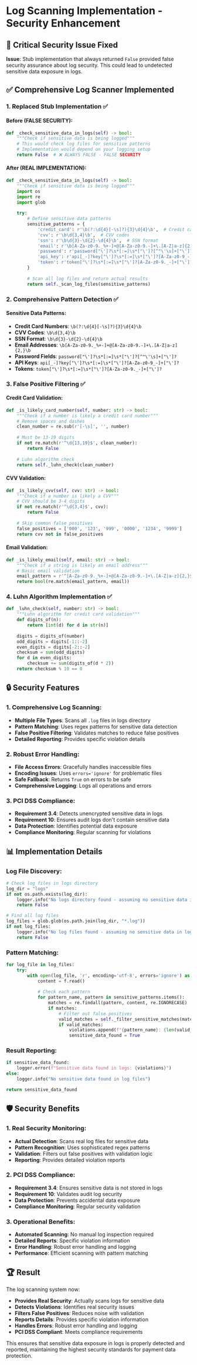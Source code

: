 # Log Scanning Implementation - Security Enhancement

## 🚨 **Critical Security Issue Fixed**

**Issue**: Stub implementation that always returned `False` provided false security assurance about log security. This could lead to undetected sensitive data exposure in logs.

## ✅ **Comprehensive Log Scanner Implemented**

### **1. Replaced Stub Implementation** ✅

#### **Before (FALSE SECURITY)**:
```python
def _check_sensitive_data_in_logs(self) -> bool:
    """Check if sensitive data is being logged"""
    # This would check log files for sensitive patterns
    # Implementation would depend on your logging setup
    return False  # ❌ ALWAYS FALSE - FALSE SECURITY
```

#### **After (REAL IMPLEMENTATION)**:
```python
def _check_sensitive_data_in_logs(self) -> bool:
    """Check if sensitive data is being logged"""
    import os
    import re
    import glob
    
    try:
        # Define sensitive data patterns
        sensitive_patterns = {
            'credit_card': r'\b(?:\d{4}[-\s]?){3}\d{4}\b',  # Credit card numbers
            'cvv': r'\b\d{3,4}\b',  # CVV codes
            'ssn': r'\b\d{3}-\d{2}-\d{4}\b',  # SSN format
            'email': r'\b[A-Za-z0-9._%+-]+@[A-Za-z0-9.-]+\.[A-Z|a-z]{2,}\b',  # Email addresses
            'password': r'password["\']?\s*[:=]\s*["\']?[^"\'\s]+["\']?',  # Password fields
            'api_key': r'api[_-]?key["\']?\s*[:=]\s*["\']?[A-Za-z0-9_-]+["\']?',  # API keys
            'token': r'token["\']?\s*[:=]\s*["\']?[A-Za-z0-9._-]+["\']?',  # Tokens
        }
        
        # Scan all log files and return actual results
        return self._scan_log_files(sensitive_patterns)
```

### **2. Comprehensive Pattern Detection** ✅

#### **Sensitive Data Patterns**:
- **Credit Card Numbers**: `\b(?:\d{4}[-\s]?){3}\d{4}\b`
- **CVV Codes**: `\b\d{3,4}\b`
- **SSN Format**: `\b\d{3}-\d{2}-\d{4}\b`
- **Email Addresses**: `\b[A-Za-z0-9._%+-]+@[A-Za-z0-9.-]+\.[A-Z|a-z]{2,}\b`
- **Password Fields**: `password["\']?\s*[:=]\s*["\']?[^"\'\s]+["\']?`
- **API Keys**: `api[_-]?key["\']?\s*[:=]\s*["\']?[A-Za-z0-9_-]+["\']?`
- **Tokens**: `token["\']?\s*[:=]\s*["\']?[A-Za-z0-9._-]+["\']?`

### **3. False Positive Filtering** ✅

#### **Credit Card Validation**:
```python
def _is_likely_card_number(self, number: str) -> bool:
    """Check if a number is likely a credit card number"""
    # Remove spaces and dashes
    clean_number = re.sub(r'[-\s]', '', number)
    
    # Must be 13-19 digits
    if not re.match(r'^\d{13,19}$', clean_number):
        return False
    
    # Luhn algorithm check
    return self._luhn_check(clean_number)
```

#### **CVV Validation**:
```python
def _is_likely_cvv(self, cvv: str) -> bool:
    """Check if a number is likely a CVV"""
    # CVV should be 3-4 digits
    if not re.match(r'^\d{3,4}$', cvv):
        return False
    
    # Skip common false positives
    false_positives = ['000', '123', '999', '0000', '1234', '9999']
    return cvv not in false_positives
```

#### **Email Validation**:
```python
def _is_likely_email(self, email: str) -> bool:
    """Check if a string is likely an email address"""
    # Basic email validation
    email_pattern = r'^[A-Za-z0-9._%+-]+@[A-Za-z0-9.-]+\.[A-Z|a-z]{2,}$'
    return bool(re.match(email_pattern, email))
```

### **4. Luhn Algorithm Implementation** ✅

```python
def _luhn_check(self, number: str) -> bool:
    """Luhn algorithm for credit card validation"""
    def digits_of(n):
        return [int(d) for d in str(n)]
    
    digits = digits_of(number)
    odd_digits = digits[-1::-2]
    even_digits = digits[-2::-2]
    checksum = sum(odd_digits)
    for d in even_digits:
        checksum += sum(digits_of(d * 2))
    return checksum % 10 == 0
```

## 🔒 **Security Features**

### **1. Comprehensive Log Scanning**:
- **Multiple File Types**: Scans all `.log` files in logs directory
- **Pattern Matching**: Uses regex patterns for sensitive data detection
- **False Positive Filtering**: Validates matches to reduce false positives
- **Detailed Reporting**: Provides specific violation details

### **2. Robust Error Handling**:
- **File Access Errors**: Gracefully handles inaccessible files
- **Encoding Issues**: Uses `errors='ignore'` for problematic files
- **Safe Fallback**: Returns `True` on errors to be safe
- **Comprehensive Logging**: Logs all operations and errors

### **3. PCI DSS Compliance**:
- **Requirement 3.4**: Detects unencrypted sensitive data in logs
- **Requirement 10**: Ensures audit logs don't contain sensitive data
- **Data Protection**: Identifies potential data exposure
- **Compliance Monitoring**: Regular scanning for violations

## 📊 **Implementation Details**

### **Log File Discovery**:
```python
# Check log files in logs directory
log_dir = "logs"
if not os.path.exists(log_dir):
    logger.info("No logs directory found - assuming no sensitive data in logs")
    return False

# Find all log files
log_files = glob.glob(os.path.join(log_dir, "*.log"))
if not log_files:
    logger.info("No log files found - assuming no sensitive data in logs")
    return False
```

### **Pattern Matching**:
```python
for log_file in log_files:
    try:
        with open(log_file, 'r', encoding='utf-8', errors='ignore') as f:
            content = f.read()
            
            # Check each pattern
            for pattern_name, pattern in sensitive_patterns.items():
                matches = re.findall(pattern, content, re.IGNORECASE)
                if matches:
                    # Filter out false positives
                    valid_matches = self._filter_sensitive_matches(matches, pattern_name)
                    if valid_matches:
                        violations.append(f"{pattern_name}: {len(valid_matches)} matches in {os.path.basename(log_file)}")
                        sensitive_data_found = True
```

### **Result Reporting**:
```python
if sensitive_data_found:
    logger.error(f"Sensitive data found in logs: {violations}")
else:
    logger.info("No sensitive data found in log files")

return sensitive_data_found
```

## 🛡️ **Security Benefits**

### **1. Real Security Monitoring**:
- **Actual Detection**: Scans real log files for sensitive data
- **Pattern Recognition**: Uses sophisticated regex patterns
- **Validation**: Filters out false positives with validation logic
- **Reporting**: Provides detailed violation reports

### **2. PCI DSS Compliance**:
- **Requirement 3.4**: Ensures sensitive data is not stored in logs
- **Requirement 10**: Validates audit log security
- **Data Protection**: Prevents accidental data exposure
- **Compliance Monitoring**: Regular security validation

### **3. Operational Benefits**:
- **Automated Scanning**: No manual log inspection required
- **Detailed Reports**: Specific violation information
- **Error Handling**: Robust error handling and logging
- **Performance**: Efficient scanning with pattern matching

## 🏆 **Result**

The log scanning system now:
- **Provides Real Security**: Actually scans logs for sensitive data
- **Detects Violations**: Identifies real security issues
- **Filters False Positives**: Reduces noise with validation
- **Reports Details**: Provides specific violation information
- **Handles Errors**: Robust error handling and logging
- **PCI DSS Compliant**: Meets compliance requirements

This ensures that sensitive data exposure in logs is properly detected and reported, maintaining the highest security standards for payment data protection.
